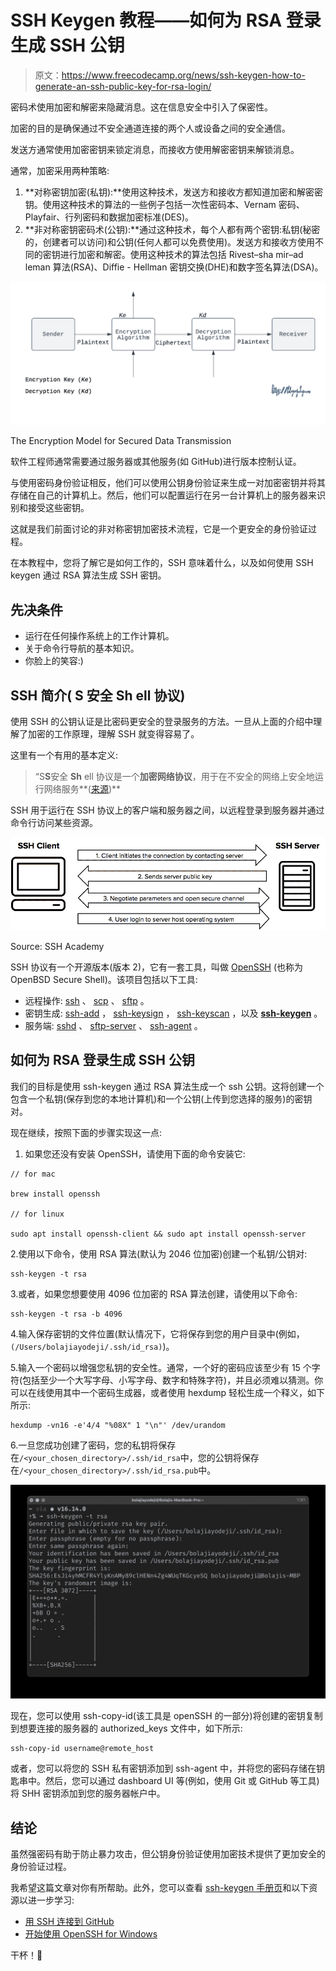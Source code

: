 # SSH Keygen 教程——如何为 RSA 登录生成 SSH 公钥

> 原文：<https://www.freecodecamp.org/news/ssh-keygen-how-to-generate-an-ssh-public-key-for-rsa-login/>

密码术使用加密和解密来隐藏消息。这在信息安全中引入了保密性。

加密的目的是确保通过不安全通道连接的两个人或设备之间的安全通信。

发送方通常使用加密密钥来锁定消息，而接收方使用解密密钥来解锁消息。

通常，加密采用两种策略:

1.  **对称密钥加密(私钥):**使用这种技术，发送方和接收方都知道加密和解密密钥。使用这种技术的算法的一些例子包括一次性密码本、Vernam 密码、Playfair、行列密码和数据加密标准(DES)。
2.  **非对称密钥密码术(公钥):**通过这种技术，每个人都有两个密钥:私钥(秘密的，创建者可以访问)和公钥(任何人都可以免费使用)。发送方和接收方使用不同的密钥进行加密和解密。使用这种技术的算法包括 Rivest–sha mir–ad leman 算法(RSA)、Diffie - Hellman 密钥交换(DHE)和数字签名算法(DSA)。

![Cryptography--2-](img/f0e95cd72156a9cfe8c57f0eddef2a19.png)

The Encryption Model for Secured Data Transmission

软件工程师通常需要通过服务器或其他服务(如 GitHub)进行版本控制认证。

与使用密码身份验证相反，他们可以使用公钥身份验证来生成一对加密密钥并将其存储在自己的计算机上。然后，他们可以配置运行在另一台计算机上的服务器来识别和接受这些密钥。

这就是我们前面讨论的非对称密钥加密技术流程，它是一个更安全的身份验证过程。

在本教程中，您将了解它是如何工作的，SSH 意味着什么，以及如何使用 SSH keygen 通过 RSA 算法生成 SSH 密钥。

## 先决条件

*   运行在任何操作系统上的工作计算机。
*   关于命令行导航的基本知识。
*   你脸上的笑容:)

## SSH 简介( **S** 安全 **Sh** ell 协议)

使用 SSH 的公钥认证是比密码更安全的登录服务的方法。一旦从上面的介绍中理解了加密的工作原理，理解 SSH 就变得容易了。

这里有一个有用的基本定义:

> “S**S**安全 **Sh** ell 协议是一个**加密网络协议**，用于在不安全的网络上安全地运行网络服务**([来源](https://en.wikipedia.org/wiki/Secure_Shell))**

SSH 用于运行在 SSH 协议上的客户端和服务器之间，以远程登录到服务器并通过命令行访问某些资源。

![image-197](img/0c96161af670e342190f54c373e8d9a1.png)

Source: SSH Academy

SSH 协议有一个开源版本(版本 2)，它有一套工具，叫做 [OpenSSH](https://www.openssh.com) (也称为 OpenBSD Secure Shell)。该项目包括以下工具:

*   远程操作: [ssh](https://man.openbsd.org/ssh.1) 、 [scp](https://man.openbsd.org/scp.1) 、 [sftp](https://man.openbsd.org/sftp.1) 。
*   密钥生成: [ssh-add](https://man.openbsd.org/ssh-add.1) ， [ssh-keysign](https://man.openbsd.org/ssh-keysign.8) ， [ssh-keyscan](https://man.openbsd.org/ssh-keyscan.1) ，以及 [**ssh-keygen**](https://man.openbsd.org/ssh-keygen.1) 。
*   服务端: [sshd](https://man.openbsd.org/sshd.8) 、 [sftp-server](https://man.openbsd.org/sftp-server.8) 、 [ssh-agent](https://man.openbsd.org/ssh-agent.1) 。

## 如何为 RSA 登录生成 SSH 公钥

我们的目标是使用 ssh-keygen 通过 RSA 算法生成一个 ssh 公钥。这将创建一个包含一个私钥(保存到您的本地计算机)和一个公钥(上传到您选择的服务)的密钥对。

现在继续，按照下面的步骤实现这一点:

1.  如果您还没有安装 OpenSSH，请使用下面的命令安装它:

```
// for mac

brew install openssh

// for linux

sudo apt install openssh-client && sudo apt install openssh-server
```

2.使用以下命令，使用 RSA 算法(默认为 2046 位加密)创建一个私钥/公钥对:

```
ssh-keygen -t rsa
```

3.或者，如果您想要使用 4096 位加密的 RSA 算法创建，请使用以下命令:

```
ssh-keygen -t rsa -b 4096
```

4.输入保存密钥的文件位置(默认情况下，它将保存到您的用户目录中(例如，`(/Users/bolajiayodeji/.ssh/id_rsa)`)。

5.输入一个密码以增强您私钥的安全性。通常，一个好的密码应该至少有 15 个字符(包括至少一个大写字母、小写字母、数字和特殊字符)，并且必须难以猜测。你可以在线使用其中一个密码生成器，或者使用 hexdump 轻松生成一个释义，如下所示:

```
hexdump -vn16 -e'4/4 "%08X" 1 "\n"' /dev/urandom
```

6.一旦您成功创建了密码，您的私钥将保存在`/<your_chosen_directory>/.ssh/id_rsa`中，您的公钥将保存在`/<your_chosen_directory>/.ssh/id_rsa.pub`中。

![Screenshot-2022-08-30-at-1.18.15-PM](img/f3fcb08289cba2737a2452638e890110.png)

现在，您可以使用 ssh-copy-id(该工具是 openSSH 的一部分)将创建的密钥复制到想要连接的服务器的 authorized_keys 文件中，如下所示:

```
ssh-copy-id username@remote_host
```

或者，您可以将您的 SSH 私有密钥添加到 ssh-agent 中，并将您的密码存储在钥匙串中。然后，您可以通过 dashboard UI 等(例如，使用 Git 或 GitHub 等工具)将 SHH 密钥添加到您的服务器帐户中。

## 结论

虽然强密码有助于防止暴力攻击，但公钥身份验证使用加密技术提供了更加安全的身份验证过程。

我希望这篇文章对你有所帮助。此外，您可以查看 [ssh-keygen 手册页](https://man.openbsd.org/ssh-keygen.1)和以下资源以进一步学习:

*   [用 SSH 连接到 GitHub](https://docs.github.com/en/authentication/connecting-to-github-with-ssh)
*   [开始使用 OpenSSH for Windows](https://docs.microsoft.com/en-us/windows-server/administration/openssh/openssh_install_firstuse)

干杯！💙